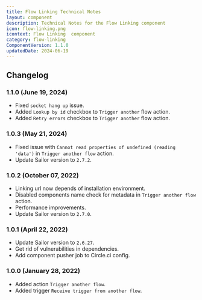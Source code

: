 ```yaml
---
title: Flow Linking Technical Notes
layout: component
description: Technical Notes for the Flow Linking component
icon: flow-linking.png
icontext: Flow Linking  component
category: flow-linking
ComponentVersion: 1.1.0
updatedDate: 2024-06-19
---
```


## Changelog

### 1.1.0 (June 19, 2024)
* Fixed `socket hang up` issue.
* Added `Lookup by id` checkbox to `Trigger another` flow action.
* Added `Retry errors` checkbox to `Trigger another` flow action.

### 1.0.3 (May 21, 2024)

* Fixed issue with `Cannot read properties of undefined (reading 'data')` in `Trigger another flow` action.
* Update Sailor version to `2.7.2`.

### 1.0.2 (October 07, 2022)

* Linking url now depends of installation environment.
* Disabled components name check for metadata in `Trigger another flow` action.
* Performance improvements.
* Update Sailor version to `2.7.0`.

### 1.0.1 (April 22, 2022)

* Update Sailor version to `2.6.27`.
* Get rid of vulnerabilities in dependencies.
* Add component pusher job to Circle.ci config.

### 1.0.0 (January 28, 2022)

 * Added action `Trigger another flow`.
 * Added trigger `Receive trigger from another flow`.
